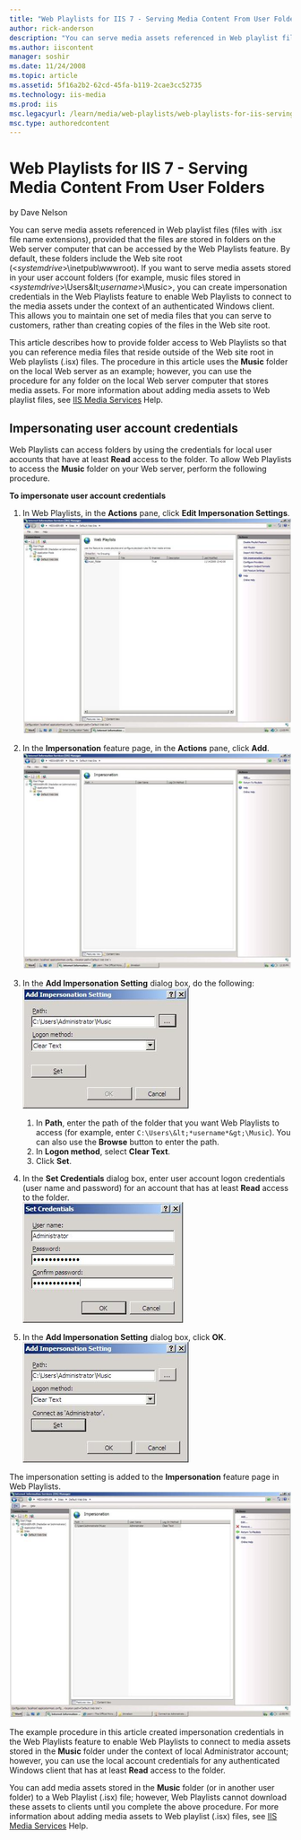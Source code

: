 ```yaml
---
title: "Web Playlists for IIS 7 - Serving Media Content From User Folders | Microsoft Docs"
author: rick-anderson
description: "You can serve media assets referenced in Web playlist files (files with .isx file name extensions), provided that the files are stored in folders on the Web..."
ms.author: iiscontent
manager: soshir
ms.date: 11/24/2008
ms.topic: article
ms.assetid: 5f16a2b2-62cd-45fa-b119-2cae3cc52735
ms.technology: iis-media
ms.prod: iis
msc.legacyurl: /learn/media/web-playlists/web-playlists-for-iis-serving-media-content-from-user-folders
msc.type: authoredcontent
---
```

Web Playlists for IIS 7 - Serving Media Content From User Folders
====================
by Dave Nelson

You can serve media assets referenced in Web playlist files (files with .isx file name extensions), provided that the files are stored in folders on the Web server computer that can be accessed by the Web Playlists feature. By default, these folders include the Web site root (&lt;*systemdrive*&gt;\inetpub\wwwroot). If you want to serve media assets stored in your user account folders (for example, music files stored in &lt;*systemdrive*&gt;\Users\&lt;*username*&gt;\Music&gt;, you can create impersonation credentials in the Web Playlists feature to enable Web Playlists to connect to the media assets under the context of an authenticated Windows client. This allows you to maintain one set of media files that you can serve to customers, rather than creating copies of the files in the Web site root.

This article describes how to provide folder access to Web Playlists so that you can reference media files that reside outside of the Web site root in Web playlists (.isx) files. The procedure in this article uses the **Music** folder on the local Web server as an example; however, you can use the procedure for any folder on the local Web server computer that stores media assets. For more information about adding media assets to Web playlist files, see [IIS Media Services](https://www.iis.net/media) Help.

<a id="impersonate"></a>

## Impersonating user account credentials

Web Playlists can access folders by using the credentials for local user accounts that have at least **Read** access to the folder. To allow Web Playlists to access the **Music** folder on your Web server, perform the following procedure.

**To impersonate user account credentials**

1. In Web Playlists, in the **Actions** pane, click **Edit Impersonation Settings**.  
    [![](web-playlists-for-iis-serving-media-content-from-user-folders/_static/image2.jpg)](web-playlists-for-iis-serving-media-content-from-user-folders/_static/image1.jpg)
2. In the **Impersonation** feature page, in the **Actions** pane, click **Add**.  
    [![](web-playlists-for-iis-serving-media-content-from-user-folders/_static/image5.jpg)](web-playlists-for-iis-serving-media-content-from-user-folders/_static/image4.jpg)
3. In the **Add Impersonation Setting** dialog box, do the following:  
    [![](web-playlists-for-iis-serving-media-content-from-user-folders/_static/image7.jpg)](web-playlists-for-iis-serving-media-content-from-user-folders/_static/image6.jpg)  

    1. In **Path**, enter the path of the folder that you want Web Playlists to access (for example, enter `C:\Users\&lt;*username*&gt;\Music`). You can also use the **Browse** button to enter the path.
    2. In **Logon method**, select **Clear Text**.
    3. Click **Set**.
4. In the **Set Credentials** dialog box, enter user account logon credentials (user name and password) for an account that has at least **Read** access to the folder.  
    [![](web-playlists-for-iis-serving-media-content-from-user-folders/_static/image10.jpg)](web-playlists-for-iis-serving-media-content-from-user-folders/_static/image9.jpg)
5. In the **Add Impersonation Setting** dialog box, click **OK**.  
    [![](web-playlists-for-iis-serving-media-content-from-user-folders/_static/image12.jpg)](web-playlists-for-iis-serving-media-content-from-user-folders/_static/image11.jpg)

The impersonation setting is added to the **Impersonation** feature page in Web Playlists.[![](web-playlists-for-iis-serving-media-content-from-user-folders/_static/image14.jpg)](web-playlists-for-iis-serving-media-content-from-user-folders/_static/image13.jpg)

The example procedure in this article created impersonation credentials in the Web Playlists feature to enable Web Playlists to connect to media assets stored in the **Music** folder under the context of local Administrator account; however, you can use the local account credentials for any authenticated Windows client that has at least **Read** access to the folder.

You can add media assets stored in the **Music** folder (or in another user folder) to a Web Playlist (.isx) file; however, Web Playlists cannot download these assets to clients until you complete the above procedure. For more information about adding media assets to Web playlist (.isx) files, see [IIS Media Services](https://www.iis.net/media) Help.